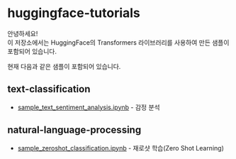# huggingface-tutorials
안녕하세요!  
이 저장소에서는 HuggingFace의 Transformers 라이브러리를 사용하여 만든 샘플이 포함되어 있습니다.

현재 다음과 같은 샘플이 포함되어 있습니다.

## text-classification
- [sample_text_sentiment_analysis.ipynb](https://github.com/monocleface/huggingface-tutorials/blob/main/text-classification/sample_text_sentiment_analysis.ipynb) - 감정 분석

## natural-language-processing
- [sample_zeroshot_classification.ipynb](https://github.com/monocleface/huggingface-tutorials/blob/main/natural-language-processing/sample_zeroshot_classification.ipynb) - 재로샷 학습(Zero Shot Learning)
